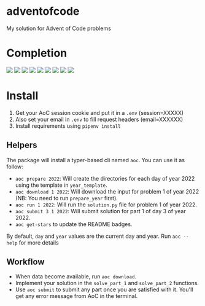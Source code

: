 # adventofcode
My solution for Advent of Code problems

# Completion
<!-- begin-year-badge -->
[![](https://img.shields.io/badge/2015-0%20stars-ef0f14)](./2015)
[![](https://img.shields.io/badge/2016-0%20stars-ef0f14)](./2016)
[![](https://img.shields.io/badge/2017-0%20stars-ef0f14)](./2017)
[![](https://img.shields.io/badge/2018-8%20stars-9d441a)](./2018)
[![](https://img.shields.io/badge/2019-50%20stars-239323)](./2019)
[![](https://img.shields.io/badge/2020-50%20stars-239323)](./2020)
[![](https://img.shields.io/badge/2021-50%20stars-239323)](./2021)
[![](https://img.shields.io/badge/2022-50%20stars-239323)](./2022)
[![](https://img.shields.io/badge/2023-50%20stars-239323)](./2023)
<!-- end-year-badge -->

# Install

1. Get your AoC session cookie and put it in a `.env` (session=XXXXX)
2. Also set your email in `.env` to fill request headers (email=XXXXXX)
3. Install requirements using `pipenv install`

## Helpers
The package will install a typer-based cli named `aoc`. You can use it as follow:
- `aoc prepare 2022`: Will create the directories for each day of year 2022 using the template in `year_template`.
- `aoc download 1 2022`: Will download the input for problem 1 of year 2022 (NB: You need to run `prepare_year` first).
- `aoc run 1 2022`: Will run the `solution.py` file for problem 1 of year 2022.
- `aoc submit 3 1 2022`: Will submit solution for part 1 of day 3 of year 2022.
- `aoc get-stars` to update the README badges.

By default, `day` and `year` values are the current day and year. Run `aoc --help` for more details

## Workflow
- When data become available, run `aoc download`.
- Implement your solution in the `solve_part_1` and `solve_part_2` functions.
- Use `aoc submit` to submit any part once you are satisfied with it. You'll get any error message from AoC in the terminal.
